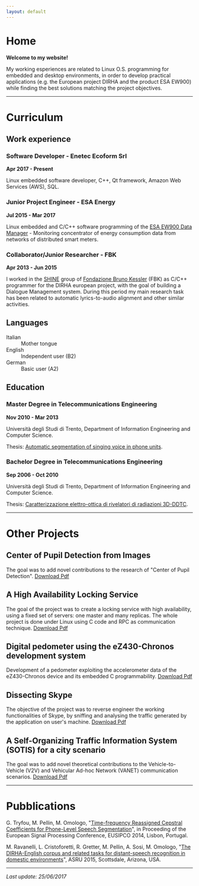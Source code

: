 ```yaml
---
layout: default
---
```


# [](#home)Home

**Welcome to my website!**

My working esperiences are related to Linux O.S. programming for embedded and desktop environments, in order to develop practical applications (e.g. the European project DIRHA and the product ESA EW900) while finding the best solutions matching the project objectives.

* * *

# [](#curriculum)Curriculum

## [](#work_experience)Work experience

### Software Developer - Enetec Ecoform Srl

**Apr 2017 - Present**

Linux embedded software developer, C++, Qt framework, Amazon Web Services (AWS), SQL.

### Junior Project Engineer - ESA Energy

**Jul 2015 - Mar 2017**

Linux embedded and C/C++ software programming of the [ESA EW900 Data Manager](https://www.esa-automation.com/en/products/smart-meter/ew900/) - Monitoring concentrator of energy consumption data from networks of distributed smart meters.

### Collaborator/Junior Researcher - FBK

**Apr 2013 - Jun 2015**

I worked in the [SHINE](http://shine.fbk.eu/) group of [Fondazione Bruno Kessler](http://www.fbk.eu/) (FBK) as C/C++ programmer for the DIRHA european project, with the goal of building a Dialogue Management system. During this period my main research task has been related to automatic lyrics-to-audio alignment and other similar activities.

## [](#languages)Languages

<dl>
<dt>Italian</dt>
<dd>Mother tongue</dd>
<dt>English</dt>
<dd>Independent user (B2)</dd>
<dt>German</dt>
<dd>Basic user (A2)</dd>
</dl>

## [](#education)Education

### Master Degree in Telecommunications Engineering

**Nov 2010 - Mar 2013**

Università degli Studi di Trento, Department of Information Engineering and Computer Science.

Thesis: [Automatic segmentation of singing voice in phone units](http://www5.unitn.it/Biblioteca/it/Web/RichiestaConsultazioneTesi/351817).

### Bachelor Degree in Telecommunications Engineering

**Sep 2006 - Oct 2010**

Università degli Studi di Trento, Department of Information Engineering and Computer Science.

Thesis: [Caratterizzazione elettro-ottica di rivelatori di radiazioni 3D-DDTC](http://www.infn.it/thesis/PDF/getfile.php?filename=5003-Pellin-triennale.pdf).

* * *

# [](#projects)Other Projects

## Center of Pupil Detection from Images
The goal was to add novel contributions to the research of "Center of Pupil Detection".
[Download Pdf](http://docs.wixstatic.com/ugd/3db9ba_074e16bbef0d40b7aeb86edf5e0ece5d.pdf)

## A High Availability Locking Service
The goal of the project was to create a locking service with high availability, using a fixed set of servers: one master and many replicas. The whole project is done under Linux using C code and RPC as communication technique.
[Download Pdf](http://docs.wixstatic.com/ugd/3db9ba_ce25597a55f74cc49a795f8bb07f6265.pdf)

## Digital pedometer using the eZ430-Chronos development system
Development of a pedometer exploiting the accelerometer data of the eZ430-Chronos device and its embedded C programmability.
[Download Pdf](http://docs.wixstatic.com/ugd/3db9ba_02d21e071ef640fb990e50f8a35560a4.pdf)

## Dissecting Skype
The objective of the project was to reverse engineer the working functionalities of Skype, by sniffing and analysing the traffic generated by the application on user's machine.
[Download Pdf](http://docs.wixstatic.com/ugd/3db9ba_35b7a491f8b14d809dc259a8d4ebbea5.pdf)

## A Self-Organizing Traffic Information System (SOTIS) for a city scenario
The goal was to add novel theoretical contributions to the Vehicle-to-Vehicle (V2V) and Vehicular Ad-hoc Network (VANET) communication scenarios.
[Download Pdf](http://docs.wixstatic.com/ugd/3db9ba_1979971f3b21448db8f8f623d0bb6425.pdf)

* * *

# [](#pubblications)Pubblications

G. Tryfou, M. Pellin, M. Omologo, "[Time-frequency Reassigned Cepstral Coefficients for Phone-Level Speech Segmentation](http://www.eurasip.org/Proceedings/Eusipco/Eusipco2014/HTML/papers/1569923161.pdf)", in Proceeding of the European Signal Processing Conference, EUSIPCO 2014, Lisbon, Portugal.

M. Ravanelli, L. Cristoforetti, R. Gretter, M. Pellin, A. Sosi, M. Omologo, "[The DIRHA-English corpus and related tasks for distant-speech recognition in domestic environments](http://ieeexplore.ieee.org/document/7404805/)", ASRU 2015, Scottsdale, Arizona, USA.

* * *

_Last update: 25/06/2017_
